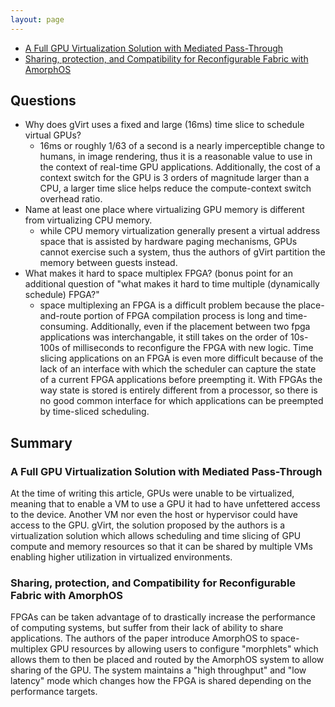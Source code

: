 ```yaml
---
layout: page
---
```


- [A Full GPU Virtualization Solution with Mediated Pass-Through](https://www.usenix.org/system/files/conference/atc14/atc14-paper-tian.pdf)
- [Sharing, protection, and Compatibility for Reconfigurable Fabric with AmorphOS](https://www.usenix.org/system/files/osdi18-khawaja.pdf)

## Questions




- Why does gVirt uses a fixed and large (16ms) time slice to schedule
  virtual GPUs?
  - 16ms or roughly 1/63 of a second is a nearly imperceptible change to humans,
  in image rendering, thus it is a reasonable value to use in the context of
  real-time GPU applications. Additionally, the cost of a context switch for the
  GPU is 3 orders of magnitude larger than a CPU, a larger time slice helps
  reduce the compute-context switch overhead ratio.
- Name at least one place where virtualizing GPU memory is different
  from virtualizing CPU memory.
  - while CPU memory virtualization generally present a virtual address space
  that is assisted by hardware paging mechanisms, GPUs cannot exercise such a
  system, thus the authors of gVirt partition the memory between guests instead.
- What makes it hard to space multiplex FPGA? (bonus point for an
  additional question of "what makes it hard to time multiple
  (dynamically schedule) FPGA?"
  - space multiplexing an FPGA is a difficult problem because the
  place-and-route portion of FPGA compilation process is long and
  time-consuming. Additionally, even if the placement between two fpga
  applications was interchangable, it still takes on the order of 10s-100s of
  milliseconds to reconfigure the FPGA with new logic. Time slicing applications
  on an FPGA is even more difficult because of the lack of an interface with
  which the scheduler can capture the state of a current FPGA applications
  before preempting it. With FPGAs the way state is stored is entirely different
  from a processor, so there is no good common interface for which applications
  can be preempted by time-sliced scheduling.


## Summary

### A Full GPU Virtualization Solution with Mediated Pass-Through

At the time of writing this article, GPUs were unable to be virtualized, meaning
that to enable a VM to use a GPU it had to have unfettered access to the device.
Another VM nor even the host or hypervisor could have access to the GPU. gVirt,
the solution proposed by the authors is a virtualization solution which allows
scheduling and time slicing of GPU compute and memory resources so that it can
be shared by multiple VMs enabling higher utilization in virtualized
environments.


### Sharing, protection, and Compatibility for Reconfigurable Fabric with AmorphOS

FPGAs can be taken advantage of to drastically increase the performance of
computing systems, but suffer from their lack of ability to share applications.
The authors of the paper introduce AmorphOS to space-multiplex GPU resources by
allowing users to configure "morphlets" which allows them to then be placed and
routed by the AmorphOS system to allow sharing of the GPU. The system maintains
a "high throughput" and "low latency" mode which changes how the FPGA is shared
depending on the performance targets.


